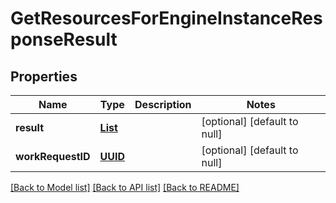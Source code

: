 # GetResourcesForEngineInstanceResponseResult
## Properties

Name | Type | Description | Notes
------------ | ------------- | ------------- | -------------
**result** | [**List**](ResourceDetail.md) |  | [optional] [default to null]
**workRequestID** | [**UUID**](UUID.md) |  | [optional] [default to null]

[[Back to Model list]](../README.md#documentation-for-models) [[Back to API list]](../README.md#documentation-for-api-endpoints) [[Back to README]](../README.md)

